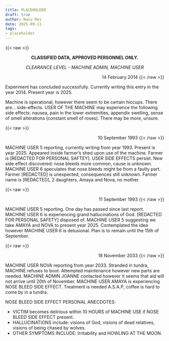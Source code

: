 ```yaml
---
title: PLACEHOLDER
draft: true
author: Nasu Rei
date: 2025-09-11
tags:
- placeholder
---
```


{{< raw >}}
<p style="text-align:center;"><b>CLASSIFIED DATA, APPROVED PERSONNEL ONLY.</b>

<p style="text-align:center;"><i>CLEARANCE LEVEL - MACHINE ADMIN, MACHINE USER</i>

<p style="text-align:right;">14 February 2014
{{< /raw >}}

Experiment has concluded successfully. Currently writing this entry in the year 2014. Present year is 2025.

Machine is operational, however there seem to be certain hiccups. There are… side-effects. USER OF THE MACHINE may experience the following side effects: nausea, pain in the lower extremities, appendix swelling, sense of smell alterations (constant smell of roses). There may be more, unsure.

{{< raw >}}
<p style="text-align:right;">10 September 1993
{{< /raw >}}

MACHINE USER 5 reporting, currently writing from year 1993. Present is year 2025. Appeared inside farmer’s shed upon use of the machine. Farmer is [REDACTED FOR PERSONAL SAFTEY]. USER SIDE EFFECTS persist. New side effect discovered: nose bleeds more common, cause is unknown. MACHINE USER 6 speculates that nose bleeds might be from a faulty part. Farmer [REDACTED] is unexpected, consequences still unknown. Farmer name is [REDACTED], 2 daughters, Amaya and Nova, no mother.

{{< raw >}}
<p style="text-align:right;">11 September 1993
{{< /raw >}}

MACHINE USER 5 reporting. One day has passed since last report. MACHINE USER 6 is experiencing grand hallucinations of God. [REDACTED FOR PERSONAL SAFETY] disposed of. MACHINE USER 5 suggesting we take AMAYA and NOVA to present year 2025. Contemplated the idea however MACHINE USER 6 is  delusional. Plan is to remain until the 15th of September.

{{< raw >}}
<p style="text-align:right;">18 November 2033
{{< /raw >}}

MACHINE USER NOVA reporting from year 2033. Stranded in tundra, MACHINE refuses to boot. Attempted maintenance however new parts are needed. MACHINE ADMIN JOANNE contacted however it seems that aid will not arrive until 20th of November. MACHINE USER AMAYA is experiencing NOSE BLEED SIDE EFFECT. Treatment is needed A.S.A.P, coffee is hard to come by in a tundra.

NOSE BLEED SIDE EFFECT PERSONAL ANECDOTES:

- VICTIM becomes delirious within 10 HOURS of MACHINE USE if NOSE BLEED SIDE EFFECT present.
- HALLUCINATIONS include: visions of God, visions of dead relatives, visions of being chased by wolves.
- OTHER SYMPTOMS INCLUDE: Irritability and HOWLING AT THE MOON.


